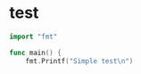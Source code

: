 # test

<!-- MARKDOWN-AUTO-DOCS:START (CODE:src=../main.go&lines=3-6) -->
<!-- The below code snippet is automatically added from ../main.go -->
```go
import "fmt"

func main() {
	fmt.Printf("Simple test\n")
```
<!-- MARKDOWN-AUTO-DOCS:END -->

